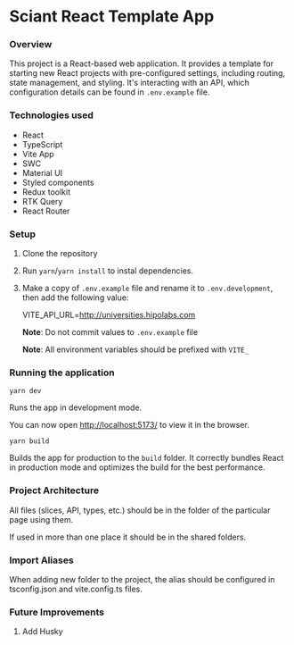 
# Sciant React Template App

### Overview
This project is a React-based web application. It provides a template for starting new React projects with pre-configured settings,
including routing, state management, and styling.
It's interacting with an API, which configuration details can be found in `.env.example` file. 

### Technologies used
- React
- TypeScript
- Vite App
- SWC
- Material UI
- Styled components
- Redux toolkit
- RTK Query
- React Router

### Setup
1. Clone the repository
2. Run `yarn`/`yarn install` to instal dependencies.
3. Make a copy of `.env.example` file and rename it to `.env.development`, then add the following value: 

   VITE_API_URL=http://universities.hipolabs.com

   **Note**: Do not commit values to `.env.example` file

   **Note**: All environment variables should be prefixed with `VITE_`

### Running the application
 `yarn dev`

 Runs the app in development mode.

 You can now open <http://localhost:5173/> to view it in the browser.

 `yarn build`

Builds the app for production to the `build` folder.
It correctly bundles React in production mode and optimizes the build for the best performance.

### Project Architecture
All files (slices, API, types, etc.) should be in the folder of the particular page using them. 

If used in more than one place it should be in the shared folders.

### Import Aliases
When adding new folder to the project, the alias should be configured in tsconfig.json and vite.config.ts files.

### Future Improvements
1. Add Husky

